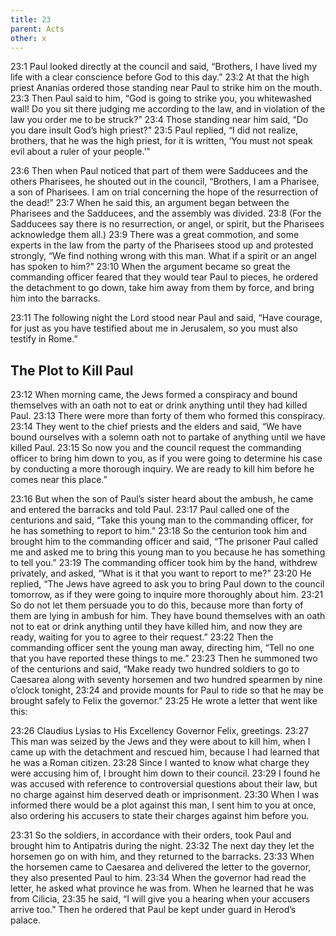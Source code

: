 ```yaml
---
title: 23
parent: Acts
other: x
---
```

<a name="23:1">23:1</a> Paul looked directly at the council and said, “Brothers, I have lived my life with a clear conscience before God to this day.” <a name="23:2">23:2</a> At that the high priest Ananias ordered those standing near Paul to strike him on the mouth. <a name="23:3">23:3</a> Then Paul said to him, “God is going to strike you, you whitewashed wall! Do you sit there judging me according to the law, and in violation of the law you order me to be struck?” <a name="23:4">23:4</a> Those standing near him said, “Do you dare insult God’s high priest?” <a name="23:5">23:5</a> Paul replied, “I did not realize, brothers, that he was the high priest, for it is written, ‘You must not speak evil about a ruler of your people.’”

<a name="23:6">23:6</a> Then when Paul noticed that part of them were Sadducees and the others Pharisees, he shouted out in the council, “Brothers, I am a Pharisee, a son of Pharisees. I am on trial concerning the hope of the resurrection of the dead!” <a name="23:7">23:7</a> When he said this, an argument began between the Pharisees and the Sadducees, and the assembly was divided. <a name="23:8">23:8</a> (For the Sadducees say there is no resurrection, or angel, or spirit, but the Pharisees acknowledge them all.) <a name="23:9">23:9</a> There was a great commotion, and some experts in the law from the party of the Pharisees stood up and protested strongly, “We find nothing wrong with this man. What if a spirit or an angel has spoken to him?” <a name="23:10">23:10</a> When the argument became so great the commanding officer feared that they would tear Paul to pieces, he ordered the detachment to go down, take him away from them by force, and bring him into the barracks.

<a name="23:11">23:11</a> The following night the Lord stood near Paul and said, “Have courage, for just as you have testified about me in Jerusalem, so you must also testify in Rome.”

## The Plot to Kill Paul

<a name="23:12">23:12</a> When morning came, the Jews formed a conspiracy and bound themselves with an oath not to eat or drink anything until they had killed Paul. <a name="23:13">23:13</a> There were more than forty of them who formed this conspiracy. <a name="23:14">23:14</a> They went to the chief priests and the elders and said, “We have bound ourselves with a solemn oath not to partake of anything until we have killed Paul. <a name="23:15">23:15</a> So now you and the council request the commanding officer to bring him down to you, as if you were going to determine his case by conducting a more thorough inquiry. We are ready to kill him before he comes near this place.”

<a name="23:16">23:16</a> But when the son of Paul’s sister heard about the ambush, he came and entered the barracks and told Paul. <a name="23:17">23:17</a> Paul called one of the centurions and said, “Take this young man to the commanding officer, for he has something to report to him.” <a name="23:18">23:18</a> So the centurion took him and brought him to the commanding officer and said, “The prisoner Paul called me and asked me to bring this young man to you because he has something to tell you.” <a name="23:19">23:19</a> The commanding officer took him by the hand, withdrew privately, and asked, “What is it that you want to report to me?” <a name="23:20">23:20</a> He replied, “The Jews have agreed to ask you to bring Paul down to the council tomorrow, as if they were going to inquire more thoroughly about him. <a name="23:21">23:21</a> So do not let them persuade you to do this, because more than forty of them are lying in ambush for him. They have bound themselves with an oath not to eat or drink anything until they have killed him, and now they are ready, waiting for you to agree to their request.” <a name="23:22">23:22</a> Then the commanding officer sent the young man away, directing him, “Tell no one that you have reported these things to me.” <a name="23:23">23:23</a> Then he summoned two of the centurions and said, “Make ready two hundred soldiers to go to Caesarea along with seventy horsemen and two hundred spearmen by nine o’clock tonight, <a name="23:24">23:24</a> and provide mounts for Paul to ride so that he may be brought safely to Felix the governor.” <a name="23:25">23:25</a> He wrote a letter that went like this:

<a name="23:26">23:26</a> Claudius Lysias to His Excellency Governor Felix, greetings. <a name="23:27">23:27</a> This man was seized by the Jews and they were about to kill him, when I came up with the detachment and rescued him, because I had learned that he was a Roman citizen. <a name="23:28">23:28</a> Since I wanted to know what charge they were accusing him of, I brought him down to their council. <a name="23:29">23:29</a> I found he was accused with reference to controversial questions about their law, but no charge against him deserved death or imprisonment. <a name="23:30">23:30</a> When I was informed there would be a plot against this man, I sent him to you at once, also ordering his accusers to state their charges against him before you.

<a name="23:31">23:31</a> So the soldiers, in accordance with their orders, took Paul and brought him to Antipatris during the night. <a name="23:32">23:32</a> The next day they let the horsemen go on with him, and they returned to the barracks. <a name="23:33">23:33</a> When the horsemen came to Caesarea and delivered the letter to the governor, they also presented Paul to him. <a name="23:34">23:34</a> When the governor had read the letter, he asked what province he was from. When he learned that he was from Cilicia, <a name="23:35">23:35</a> he said, “I will give you a hearing when your accusers arrive too.” Then he ordered that Paul be kept under guard in Herod’s palace.

